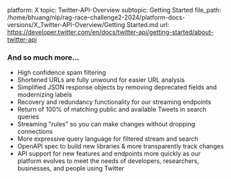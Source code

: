platform: X
topic: Twitter-API-Overview
subtopic: Getting Started
file_path: /home/bhuang/nlp/rag-race-challenge2-2024/platform-docs-versions/X_Twitter-API-Overview/Getting Started.md
url: https://developer.twitter.com/en/docs/twitter-api/getting-started/about-twitter-api

### And so much more...

* High confidence spam filtering
* Shortened URLs are fully unwound for easier URL analysis
* Simplified JSON response objects by removing deprecated fields and modernizing labels
* Recovery and redundancy functionality for our streaming endpoints
* Return of 100% of matching public and available Tweets in search queries
* Streaming "rules" so you can make changes without dropping connections
* More expressive query language for filtered stream and search
* OpenAPI spec to build new libraries & more transparently track changes
* API support for new features and endpoints more quickly as our platform evolves to meet the needs of developers, researchers, businesses, and people using Twitter